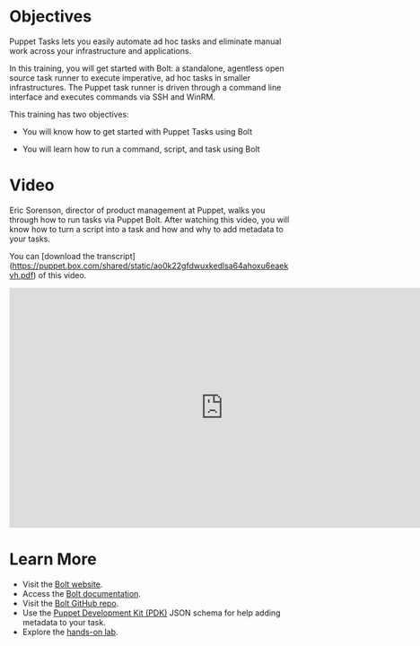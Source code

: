 # Objectives 

Puppet Tasks lets you easily automate ad hoc tasks and eliminate manual work across your infrastructure and applications.

In this training, you will get started with Bolt: a standalone, agentless open source task runner to execute imperative, ad hoc tasks in smaller infrastructures. The Puppet task runner is driven through a command line interface and executes commands via SSH and WinRM.

This training has two objectives:

* You will know how to get started with Puppet Tasks using Bolt

* You will learn how to run a command, script, and task using Bolt 

# Video
Eric Sorenson, director of product management at Puppet, walks you through how to run tasks via Puppet Bolt. After watching this video, you will know how to turn a script into a task and how and why to add metadata to your tasks. 

You can [download the transcript] (https://puppet.box.com/shared/static/ao0k22gfdwuxkedlsa64ahoxu6eaekvh.pdf) of this video.

<iframe src="https://fast.wistia.net/embed/iframe/o4nlwajf0y?videoFoam=true" title="Wistia video player" allowtransparency="true" frameborder="0" scrolling="no" class="wistia_embed" name="wistia_embed" allowfullscreen="allowfullscreen" mozallowfullscreen="mozallowfullscreen" webkitallowfullscreen="webkitallowfullscreen" oallowfullscreen="oallowfullscreen" msallowfullscreen="msallowfullscreen" width="761" height="428" style="width: 761px; height: 428px;"></iframe></div></div></div>

# Learn More

* Visit the [Bolt website](https://puppet.com/products/puppet-bolt).
* Access the [Bolt documentation](https://puppet.com/docs/bolt/0.x/bolt.html).
* Visit the [Bolt GitHub repo](https://github.com/puppetlabs/bolt).
* Use the [Puppet Development Kit (PDK)](https://puppet.com/download-puppet-development-kit) JSON schema for help adding metadata to your task.
* Explore the [hands-on lab](https://github.com/puppetlabs/tasks-hands-on-lab).





